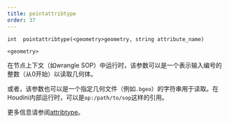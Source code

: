 ```yaml
---
title: pointattribtype
order: 37
---
```

`int  pointattribtype(<geometry>geometry, string attribute_name)`

`<geometry>`

在节点上下文（如wrangle SOP）中运行时，该参数可以是一个表示输入编号的整数（从0开始）以读取几何体。

或者，该参数也可以是一个指定几何文件（例如`.bgeo`）的字符串用于读取。在Houdini内部运行时，可以是`op:/path/to/sop`这样的引用。

更多信息请参阅[attribtype](/zh-cn/houdini-vex/attributes-and-intrinsics/attribtype "返回几何属性的类型")。
